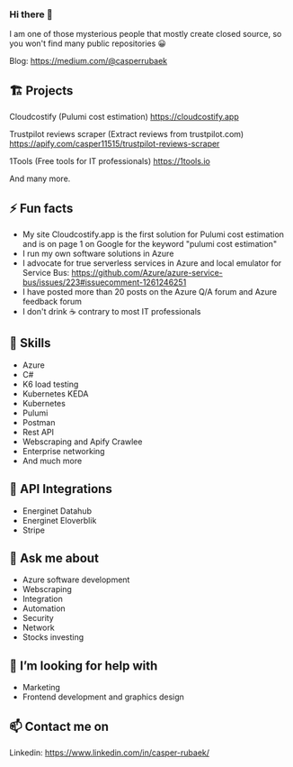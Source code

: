 ### Hi there 👋

I am one of those mysterious people that mostly create closed source, so you won't find many public repositories 😀 

Blog: https://medium.com/@casperrubaek

## 🏗️ Projects ##

Cloudcostify (Pulumi cost estimation)
https://cloudcostify.app

Trustpilot reviews scraper (Extract reviews from trustpilot.com)
https://apify.com/casper11515/trustpilot-reviews-scraper

1Tools (Free tools for IT professionals)
https://1tools.io

And many more.

## ⚡ Fun facts ##

- My site Cloudcostify.app is the first solution for Pulumi cost estimation and is on page 1 on Google for the keyword "pulumi cost estimation"
- I run my own software solutions in Azure
- I advocate for true serverless services in Azure and local emulator for Service Bus: https://github.com/Azure/azure-service-bus/issues/223#issuecomment-1261246251
- I have posted more than 20 posts on the Azure Q/A forum and Azure feedback forum
- I don't drink ☕ contrary to most IT professionals

## 🔧 Skills ##

- Azure
- C#
- K6 load testing
- Kubernetes KEDA
- Kubernetes
- Pulumi 
- Postman
- Rest API
- Webscraping and Apify Crawlee
- Enterprise networking
- And much more

## 🔧 API Integrations ##

- Energinet Datahub
- Energinet Eloverblik 
- Stripe 

## 💬 Ask me about ##

- Azure software development
- Webscraping
- Integration
- Automation
- Security
- Network
- Stocks investing

## 🤔 I’m looking for help with ##

- Marketing
- Frontend development and graphics design

## 📫 Contact me on ##

Linkedin: https://www.linkedin.com/in/casper-rubaek/

<!--
**Trubador/Trubador** is a ✨ _special_ ✨ repository because its `README.md` (this file) appears on your GitHub profile.
- Functions
- App Services
- API Management
- Container Apps
- Service Bus
- Key Vault
- Storage Accounts
- Cosmos DB


### Azure ###
### DevOps ###

### IT Security ###
Vue
- Python
- Javascript/Typescript


Here are some ideas to get you started:

- 🔭 I’m currently working on ...
- 🌱 I’m currently learning ...
- 👯 I’m looking to collaborate on ...
- 🤔 I’m looking for help with ...
- 💬 Ask me about ...
- 📫 How to reach me: ...
- 😄 Pronouns: ...
- ⚡ Fun fact: ...
-->


<!-- https://gprm.itsvg.in/

## 🌐 Socials:
[![LinkedIn](https://img.shields.io/badge/LinkedIn-%230077B5.svg?logo=linkedin&logoColor=white)](https://linkedin.com/in/casper-rubæk) [![Medium](https://img.shields.io/badge/Medium-12100E?logo=medium&logoColor=white)](https://medium.com/@casperrubaek) [![Twitter](https://img.shields.io/badge/Twitter-%231DA1F2.svg?logo=Twitter&logoColor=white)](https://twitter.com/CasperRubaekM) 

# 💻 Tech Stack:
![C#](https://img.shields.io/badge/c%23-%23239120.svg?style=for-the-badge&logo=c-sharp&logoColor=white) ![Azure](https://img.shields.io/badge/azure-%230072C6.svg?style=for-the-badge&logo=azure-devops&logoColor=white) ![AWS](https://img.shields.io/badge/AWS-%23FF9900.svg?style=for-the-badge&logo=amazon-aws&logoColor=white) ![Cloudflare](https://img.shields.io/badge/Cloudflare-F38020?style=for-the-badge&logo=Cloudflare&logoColor=white) ![.Net](https://img.shields.io/badge/.NET-5C2D91?style=for-the-badge&logo=.net&logoColor=white) ![MicrosoftSQLServer](https://img.shields.io/badge/Microsoft%20SQL%20Sever-CC2927?style=for-the-badge&logo=microsoft%20sql%20server&logoColor=white) ![Postman](https://img.shields.io/badge/Postman-FF6C37?style=for-the-badge&logo=postman&logoColor=white) ![Kubernetes](https://img.shields.io/badge/kubernetes-%23326ce5.svg?style=for-the-badge&logo=kubernetes&logoColor=white)
# 📊 GitHub Stats:
![](https://github-readme-stats.vercel.app/api?username=Trubador&theme=dark&hide_border=true&include_all_commits=false&count_private=false)<br/>
![](https://github-readme-streak-stats.herokuapp.com/?user=Trubador&theme=dark&hide_border=true)<br/>
![](https://github-readme-stats.vercel.app/api/top-langs/?username=Trubador&theme=dark&hide_border=true&include_all_commits=false&count_private=false&layout=compact)

---
[![](https://visitcount.itsvg.in/api?id=Trubador&icon=0&color=0)](https://visitcount.itsvg.in)

-->

